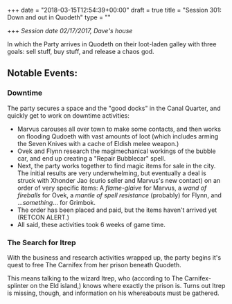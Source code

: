+++
date = "2018-03-15T12:54:39+00:00"
draft = true
title = "Session 301: Down and out in Quodeth"
type = ""

+++
_Session date 02/17/2017, Dave's house_

In which the Party arrives in Quodeth on their  loot-laden galley with three goals: sell stuff, buy stuff, and release a chaos god.

## Notable Events:

### Downtime

The party secures a space and the "good docks" in the Canal Quarter, and quickly get to work on downtime activities:

* Marvus carouses all over town to make some contacts, and then works on flooding Qudoeth with vast amounts of loot (which includes arming the Seven Knives with a cache of Eldish melee weapon.)
* Ovek and Flynn research the magimechanical workings of the bubble car, and end up creating a "Repair Bubblecar" spell.
* Next, the party works together to find magic items for sale in the city. The initial results are very underwhelming, but eventually a deal is struck with Xhonder Jao (curio seller and Marvus's new contact) on an order of very specific items: A _flame-glaive_ for Marvus, a _wand of fireballs_ for Ovek, a _mantle of spell resistance_ (probably) for Flynn, and ..._something_... for Grimbok.
* The order has been placed and paid, but the items haven't arrived yet (RETCON ALERT.)
* All said, these activities took 6 weeks of game time.

### The Search for Itrep

With the business and research activities wrapped up, the party begins it's quest to free The Carnifex from her prison beneath Quodeth. 

This means talking to the wizard Itrep, who (according to The Carnifex-splinter on the Eld island,) knows where exactly the prison is. Turns out Itrep is missing, though, and information on his whereabouts must be gathered.